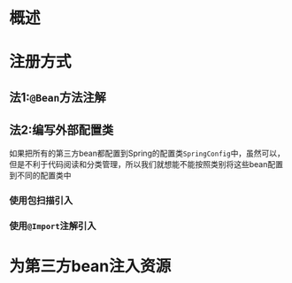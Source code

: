 # 概述



# 注册方式

## 法1:`@Bean`方法注解





## 法2:编写外部配置类

如果把所有的第三方bean都配置到Spring的配置类`SpringConfig`中，虽然可以，但是不利于代码阅读和分类管理，所以我们就想能不能按照类别将这些bean配置到不同的配置类中



### 使用包扫描引入

### 使用`@Import`注解引入



# 为第三方bean注入资源

